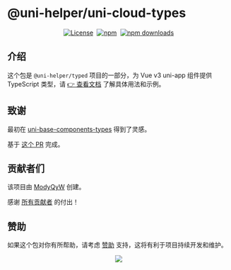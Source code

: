 # @uni-helper/uni-cloud-types

<div style="display: flex; justify-content: center; align-items: center; gap: 8px;">
  <a href="https://github.com/uni-helper/typed/blob/main/LICENSE">
    <img src="https://img.shields.io/github/license/uni-helper/typed?style=for-the-badge" alt="License" />
  </a>
  <a href="https://www.npmjs.com/package/@uni-helper/uni-cloud-types">
    <img src="https://img.shields.io/npm/v/%40uni-helper%2Funi-cloud-types?style=for-the-badge" alt="npm" />
  </a>
  <a href="https://www.npmjs.com/package/@uni-helper/uni-cloud-types">
    <img src="https://img.shields.io/npm/dm/%40uni-helper%2Funi-cloud-types?style=for-the-badge" alt="npm downloads" />
  </a>
</div>

## 介绍

这个包是 `@uni-helper/typed` 项目的一部分，为 Vue v3 uni-app 组件提供 TypeScript 类型，请 [👉 查看文档](https://uni-typed.netlify.app/) 了解具体用法和示例。

## 致谢

最初在 [uni-base-components-types](https://github.com/satrong/uni-base-components-types) 得到了灵感。

基于 [这个 PR](https://github.com/satrong/uni-base-components-types/pull/5) 完成。

## 贡献者们

该项目由 [ModyQyW](https://github.com/ModyQyW) 创建。

感谢 [所有贡献者](https://github.com/uni-helper/typed/graphs/contributors) 的付出！

## 赞助

如果这个包对你有所帮助，请考虑 [赞助](https://github.com/ModyQyW/sponsors) 支持，这将有利于项目持续开发和维护。

<p align="center">
  <a href="https://cdn.jsdelivr.net/gh/ModyQyW/sponsors/sponsorkit/sponsors.svg">
    <img src="https://cdn.jsdelivr.net/gh/ModyQyW/sponsors/sponsorkit/sponsors.svg"/>
  </a>
</p>
